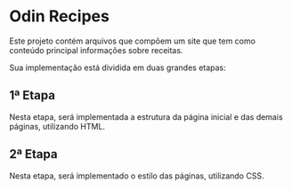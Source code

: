 
# Odin Recipes

Este projeto contém arquivos que compõem um site que tem como conteúdo principal informações sobre receitas.

Sua implementação está dividida em duas grandes etapas:

## 1ª Etapa

Nesta etapa, será implementada a estrutura da página inicial e das demais páginas, utilizando HTML.

## 2ª Etapa

Nesta etapa, será implementado o estilo das páginas, utilizando CSS.
